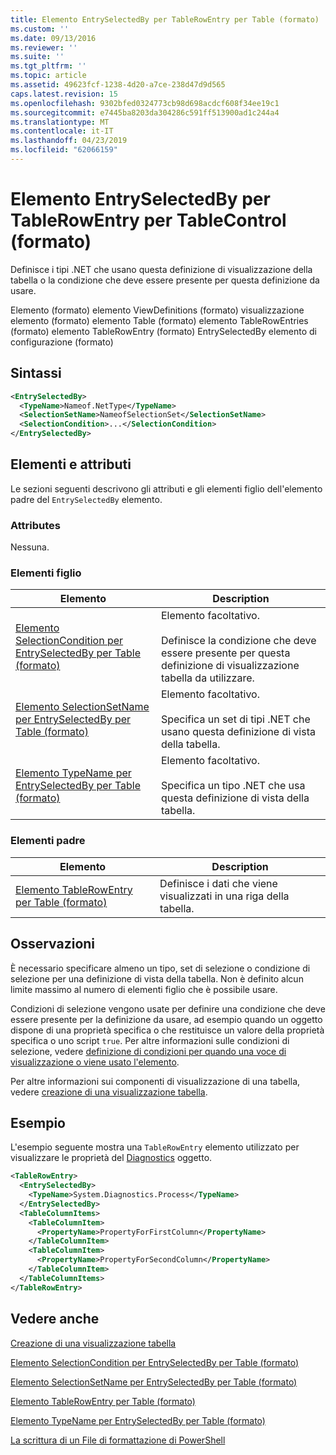 ```yaml
---
title: Elemento EntrySelectedBy per TableRowEntry per Table (formato) | Microsoft Docs
ms.custom: ''
ms.date: 09/13/2016
ms.reviewer: ''
ms.suite: ''
ms.tgt_pltfrm: ''
ms.topic: article
ms.assetid: 49623fcf-1238-4d20-a7ce-238d47d9d565
caps.latest.revision: 15
ms.openlocfilehash: 9302bfed0324773cb98d698acdcf608f34ee19c1
ms.sourcegitcommit: e7445ba8203da304286c591ff513900ad1c244a4
ms.translationtype: MT
ms.contentlocale: it-IT
ms.lasthandoff: 04/23/2019
ms.locfileid: "62066159"
---
```

# <a name="entryselectedby-element-for-tablerowentry--for-tablecontrol-format"></a>Elemento EntrySelectedBy per TableRowEntry per TableControl (formato)

Definisce i tipi .NET che usano questa definizione di visualizzazione della tabella o la condizione che deve essere presente per questa definizione da usare.

Elemento (formato) elemento ViewDefinitions (formato) visualizzazione elemento (formato) elemento Table (formato) elemento TableRowEntries (formato) elemento TableRowEntry (formato) EntrySelectedBy elemento di configurazione (formato)

## <a name="syntax"></a>Sintassi

```xml
<EntrySelectedBy>
  <TypeName>Nameof.NetType</TypeName>
  <SelectionSetName>NameofSelectionSet</SelectionSetName>
  <SelectionCondition>...</SelectionCondition>
</EntrySelectedBy>
```

## <a name="attributes-and-elements"></a>Elementi e attributi

Le sezioni seguenti descrivono gli attributi e gli elementi figlio dell'elemento padre del `EntrySelectedBy` elemento.

### <a name="attributes"></a>Attributes

Nessuna.

### <a name="child-elements"></a>Elementi figlio

|Elemento|Description|
|-------------|-----------------|
|[Elemento SelectionCondition per EntrySelectedBy per Table (formato)](./selectioncondition-element-for-entryselectedby-for-tablecontrol-format.md)|Elemento facoltativo.<br /><br /> Definisce la condizione che deve essere presente per questa definizione di visualizzazione tabella da utilizzare.|
|[Elemento SelectionSetName per EntrySelectedBy per Table (formato)](./selectionsetname-element-for-entryselectedby-for-tablecontrol-format.md)|Elemento facoltativo.<br /><br /> Specifica un set di tipi .NET che usano questa definizione di vista della tabella.|
|[Elemento TypeName per EntrySelectedBy per Table (formato)](./typename-element-for-entryselectedby-for-tablecontrol-format.md)|Elemento facoltativo.<br /><br /> Specifica un tipo .NET che usa questa definizione di vista della tabella.|

### <a name="parent-elements"></a>Elementi padre

|Elemento|Description|
|-------------|-----------------|
|[Elemento TableRowEntry per Table (formato)](./tablerowentry-element-for-tablerowentries-for-tablecontrol-format.md)|Definisce i dati che viene visualizzati in una riga della tabella.|

## <a name="remarks"></a>Osservazioni

È necessario specificare almeno un tipo, set di selezione o condizione di selezione per una definizione di vista della tabella. Non è definito alcun limite massimo al numero di elementi figlio che è possibile usare.

Condizioni di selezione vengono usate per definire una condizione che deve essere presente per la definizione da usare, ad esempio quando un oggetto dispone di una proprietà specifica o che restituisce un valore della proprietà specifica o uno script `true`. Per altre informazioni sulle condizioni di selezione, vedere [definizione di condizioni per quando una voce di visualizzazione o viene usato l'elemento](./defining-conditions-for-displaying-data.md).

Per altre informazioni sui componenti di visualizzazione di una tabella, vedere [creazione di una visualizzazione tabella](./creating-a-table-view.md).

## <a name="example"></a>Esempio

L'esempio seguente mostra una `TableRowEntry` elemento utilizzato per visualizzare le proprietà del [Diagnostics](/dotnet/api/System.Diagnostics.Process) oggetto.

```xml
<TableRowEntry>
  <EntrySelectedBy>
    <TypeName>System.Diagnostics.Process</TypeName>
  </EntrySelectedBy>
  <TableColumnItems>
    <TableColumnItem>
      <PropertyName>PropertyForFirstColumn</PropertyName>
    </TableColumnItem>
    <TableColumnItem>
      <PropertyName>PropertyForSecondColumn</PropertyName>
    </TableColumnItem>
  </TableColumnItems>
</TableRowEntry>
```

## <a name="see-also"></a>Vedere anche

[Creazione di una visualizzazione tabella](./creating-a-table-view.md)

[Elemento SelectionCondition per EntrySelectedBy per Table (formato)](./selectioncondition-element-for-entryselectedby-for-tablecontrol-format.md)

[Elemento SelectionSetName per EntrySelectedBy per Table (formato)](./selectionsetname-element-for-entryselectedby-for-tablecontrol-format.md)

[Elemento TableRowEntry per Table (formato)](./tablerowentry-element-for-tablerowentries-for-tablecontrol-format.md)

[Elemento TypeName per EntrySelectedBy per Table (formato)](./typename-element-for-entryselectedby-for-tablecontrol-format.md)

[La scrittura di un File di formattazione di PowerShell](./writing-a-powershell-formatting-file.md)
